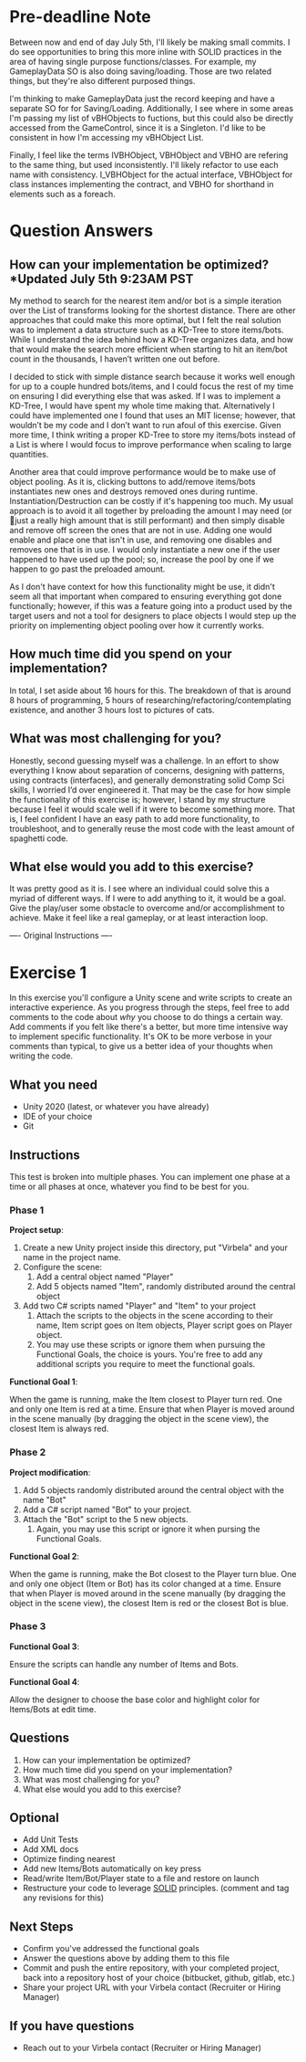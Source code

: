 # Pre-deadline Note #

Between now and end of day July 5th, I'll likely be making small commits. I do see opportunities to bring this more inline with SOLID practices in the area of having single purpose functions/classes. For example, my GameplayData SO is also doing saving/loading. Those are two related things, but they're also different purposed things.

I'm thinking to make GameplayData just the record keeping and have a separate SO for for Saving/Loading. Additionally, I see where in some areas I'm passing my list of vBHObjects to fuctions, but this could also be directly accessed from the GameControl, since it is a Singleton. I'd like to be consistent in how I'm accessing my vBHObject List.

Finally, I feel like the terms IVBHObject, VBHObject and VBHO are refering to the same thing, but used inconsistently. I'll likely refactor to use each name with consistency. I_VBHObject for the actual interface, VBHObject for class instances implementing the contract, and VBHO for shorthand in elements such as a foreach.

# Question Answers #

## How can your implementation be optimized? *Updated July 5th 9:23AM PST ##

My method to search for the nearest item and/or bot is a simple iteration over the List of transforms looking for the shortest distance. There are other approaches that could make this more optimal, but I felt the real solution was to implement a data structure such as a KD-Tree to store items/bots. While I understand the idea behind how a KD-Tree organizes data, and how that would make the search more efficient when starting to hit an item/bot count in the thousands, I haven’t written one out before. 

I decided to stick with simple distance search because it works well enough for up to a couple hundred bots/items, and I could focus the rest of my time on ensuring I did everything else that was asked. If I was to implement a KD-Tree, I would have spent my whole time making that. Alternatively I could have implemented one I found that uses an MIT license; however, that wouldn’t be my code and I don’t want to run afoul of this exercise. Given more time, I think writing a proper KD-Tree to store my items/bots instead of a List is where I would focus to improve performance when scaling to large quantities.

Another area that could improve performance would be to make use of object pooling. As it is, clicking buttons to add/remove items/bots instantiates new ones and destroys removed ones during runtime. Instantiation/Destruction can be costly if it's happening too much. My usual approach is to avoid it all together by preloading the amount I may need (or just a really high amount that is still performant) and then simply disable and remove off screen the ones that are not in use. Adding one would enable and place one that isn't in use, and removing one disables and removes one that is in use. I would only instantiate a new one if the user happened to have used up the pool; so, increase the pool by one if we happen to go past the preloaded amount.

As I don't have context for how this functionality might be use, it didn't seem all that important when compared to ensuring everything got done functionally; however, if this was a feature going into a product used by the target users and not a tool for designers to place objects I would step up the priority on implementing object pooling over how it currently works.

## How much time did you spend on your implementation? ##

In total, I set aside about 16 hours for this. The breakdown of that is around 8 hours of programming, 5 hours of researching/refactoring/contemplating existence, and another 3 hours lost to pictures of cats.

## What was most challenging for you? ##

Honestly, second guessing myself was a challenge. In an effort to show everything I know about separation of concerns, designing with patterns, using contracts (interfaces), and generally demonstrating solid Comp Sci skills, I worried I’d over engineered it. That may be the case for how simple the functionality of this exercise is; however, I stand by my structure because I feel it would scale well if it were to become something more. That is, I feel confident I have an easy path to add more functionality, to troubleshoot, and to generally reuse the most code with the least amount of spaghetti code.

## What else would you add to this exercise? ##

It was pretty good as it is. I see where an individual could solve this a myriad of different ways. If I were to add anything to it, it would be a goal. Give the play/user some obstacle to overcome and/or accomplishment to achieve. Make it feel like a real gameplay, or at least interaction loop.

—- Original Instructions —-

# Exercise 1 #

In this exercise you'll configure a Unity scene and write scripts to create an interactive experience. As you progress through the steps, feel free to add comments to the code about *why* you choose to do things a certain way. Add comments if you felt like there's a better, but more time intensive way to implement specific functionality. It's OK to be more verbose in your comments than typical, to give us a better idea of your thoughts when writing the code.

## What you need ##

* Unity 2020 (latest, or whatever you have already)
* IDE of your choice
* Git

## Instructions ##

This test is broken into multiple phases. You can implement one phase at a time or all phases at once, whatever you find to be best for you.

### Phase 1 ###

**Project setup**:

 1. Create a new Unity project inside this directory, put "Virbela" and your name in the project name.
 1. Configure the scene:
     1. Add a central object named "Player"
     1. Add 5 objects named "Item", randomly distributed around the central object
 1. Add two C# scripts named "Player" and "Item" to your project
     1. Attach the scripts to the objects in the scene according to their name, Item script goes on Item objects, Player script goes on Player object.
     1. You may use these scripts or ignore them when pursuing the Functional Goals, the choice is yours. You're free to add any additional scripts you require to meet the functional goals.

**Functional Goal 1**:

When the game is running, make the Item closest to Player turn red. One and only one Item is red at a time. Ensure that when Player is moved around in the scene manually (by dragging the object in the scene view), the closest Item is always red.

### Phase 2 ###

**Project modification**:

 1. Add 5 objects randomly distributed around the central object with the name "Bot"
 1. Add a C# script named "Bot" to your project.
 1. Attach the "Bot" script to the 5 new objects.
     1. Again, you may use this script or ignore it when pursing the Functional Goals.

**Functional Goal 2**:

When the game is running, make the Bot closest to the Player turn blue. One and only one object (Item or Bot) has its color changed at a time. Ensure that when Player is moved around in the scene manually (by dragging the object in the scene view), the closest Item is red or the closest Bot is blue.

### Phase 3 ###

**Functional Goal 3**:

Ensure the scripts can handle any number of Items and Bots.

**Functional Goal 4**:

Allow the designer to choose the base color and highlight color for Items/Bots at edit time.

## Questions ##

 1. How can your implementation be optimized?
 1. How much time did you spend on your implementation?
 1. What was most challenging for you?
 1. What else would you add to this exercise?

## Optional ##

* Add Unit Tests
* Add XML docs
* Optimize finding nearest
* Add new Items/Bots automatically on key press
* Read/write Item/Bot/Player state to a file and restore on launch
* Restructure your code to leverage [SOLID](https://en.wikipedia.org/wiki/SOLID) principles. (comment and tag any revisions for this)

## Next Steps ##

* Confirm you've addressed the functional goals
* Answer the questions above by adding them to this file
* Commit and push the entire repository, with your completed project, back into a repository host of your choice (bitbucket, github, gitlab, etc.)
* Share your project URL with your Virbela contact (Recruiter or Hiring Manager)

## If you have questions ##

* Reach out to your Virbela contact (Recruiter or Hiring Manager)
